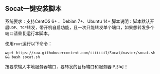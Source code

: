 Socat一键安装脚本
-----------
系统要求：支持CentOS 6+ 、Debian 7+、Ubuntu 14+
脚本说明：脚本默认开启`UDP`、`TCP`转发，带开机自启功能，且一次只能转发单个端口，如果想转发多个端口请重复运行本脚本。

使用`root`运行以下命令：

    wget https://raw.githubusercontent.com/iiiiiii1/Socat/master/socat.sh && bash socat.sh

按要求输入本地服务器端口，要转发的目标端口和服务器IP即可！
